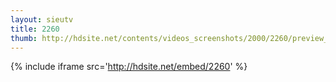 ```yaml
---
layout: sieutv
title: 2260
thumb: http://hdsite.net/contents/videos_screenshots/2000/2260/preview_360p.mp4.jpg
---
```

{% include iframe src='http://hdsite.net/embed/2260' %}
 
